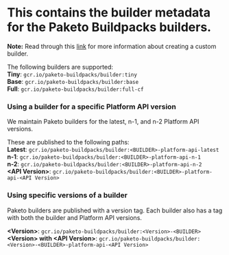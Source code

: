 # This contains the builder metadata for the Paketo Buildpacks builders. 

**Note:** Read through this [link](https://buildpacks.io/docs/operator-guide/create-a-builder/) for more information about creating a custom builder.

The following builders are supported:  
**Tiny**: `gcr.io/paketo-buildpacks/builder:tiny`  
**Base**: `gcr.io/paketo-buildpacks/builder:base`  
**Full**: `gcr.io/paketo-buildpacks/builder:full-cf`  

### Using a builder for a specific Platform API version
We maintain Paketo builders for the latest, n-1, and n-2 Platform API versions. 

These are published to the following paths:   
**Latest**: `gcr.io/paketo-buildpacks/builder:<BUILDER>-platform-api-latest`  
**n-1**: `gcr.io/paketo-buildpacks/builder:<BUILDER>-platform-api-n-1`  
**n-2**: `gcr.io/paketo-buildpacks/builder:<BUILDER>-platform-api-n-2`  
**\<API Version\>**: `gcr.io/paketo-buildpacks/builder:<BUILDER>-platform-api-<API Version>`  

### Using specific versions of a builder
Paketo builders are published with a version tag. Each builder also has a tag with both the builder and Platform API versions.

**\<Version\>**: `gcr.io/paketo-buildpacks/builder:<Version>-<BUILDER>`
**\<Version\> with \<API Version\>**: `gcr.io/paketo-buildpacks/builder:<Version>-<BUILDER>-platform-api-<API Version>`
